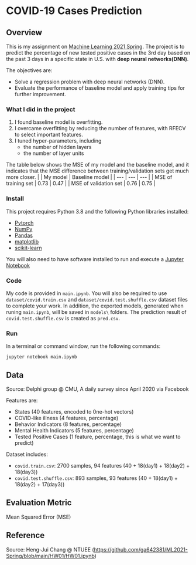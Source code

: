 # COVID-19 Cases Prediction
## Overview
This is my assignment on [Machine Learning 2021 Spring](https://speech.ee.ntu.edu.tw/~hylee/ml/2021-spring.html). The project is to predict the percentage of new tested positive cases in the 3rd day based on the past 3 days in a specific state in U.S. with **deep neural networks(DNN)**. 

The objectives are:
- Solve a regression problem with deep neural networks (DNN).
- Evaluate the performance of baseline model and apply training tips for further improvement.

### What I did in the project
1. I found baseline model is overfitting. 
2. I overcame overfitting by reducing the number of features, with RFECV to select important features.
3. I tuned hyper-parameters, including
    - the number of hidden layers
    - the number of layer units

The table below shows the MSE of my model and the baseline model, and it indicates that the MSE difference between training/validation sets get much more closer.
|     | My model | Baseline model |
| --- | --- | --- |
| MSE of training set | 0.73 | 0.47 |
| MSE of validation set | 0.76 | 0.75 |

### Install
This project requires Python 3.8 and the following Python libraries installed:
- [Pytorch](https://pytorch.org/)
- [NumPy](https://numpy.org/)
- [Pandas](https://pandas.pydata.org/)
- [matplotlib](https://matplotlib.org/)
- [scikit-learn](https://scikit-learn.org/stable/)

You will also need to have software installed to run and execute a [Jupyter Notebook](https://jupyter.org/)

### Code
My code is provided in `main.ipynb`. You will also be required to use `dataset/covid.train.csv` and `dataset/covid.test.shuffle.csv` dataset files to complete your work. In addition, the exported models, generated when runing `main.ipynb`, will be saved in `models\` folders. The prediction result of `covid.test.shuffle.csv` is created as `pred.csv`.  
### Run
In a terminal or command window, run the following commands:
```
jupyter notebook main.ipynb
```
## Data
Source: Delphi group @ CMU, A daily survey since April 2020 via Facebook

Features are:
- States (40 features, encoded to 0ne-hot vectors)
- COVID-like illness (4 features, percentage)
- Behavior Indicators (8 features, percentage)
- Mental Health Indicators (5 features, percentage)
- Tested Positive Cases (1 feature, percentage, this is what we want to predict)

Dataset includes:
- `covid.train.csv`: 2700 samples, 94 features (40 + 18(day1) + 18(day2) + 18(day3))
- `covid.test.shuffle.csv`: 893 samples, 93 features (40 + 18(day1) + 18(day2) + 17(day3))

## Evaluation Metric
Mean Squared Error (MSE)

## Reference
Source: Heng-Jui Chang @ NTUEE (https://github.com/ga642381/ML2021-Spring/blob/main/HW01/HW01.ipynb)
